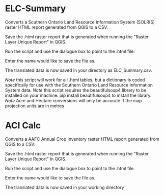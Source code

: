 # ELC-Summary
Converts a Southern Ontario Land Resource Information System (SOLRIS) raster HTML report generated from QGIS to a CSV.

Save the .html raster report that is generated when running the "Raster Layer Unique Report" in QGIS.

Run the script and use the dialogue box to point to the .html file.

Enter the name would like to save the file as.

The translated data is now saved in your directory as ELC_Summary.csv.

*Note* this script will work for all .html tables, but a dictionary is coded specifically for use with the Southern Ontario Land Resource Information System data.
*Note* this script requires the beautifulsoup4 library to be installed on your machine. pip install beautifulsoup4 to install the library.
*Note* Acre and Hectare conversions will only be accurate if the map projection units are in metres

# ACI Calc
Converts a AAFC Annual Crop Inventory raster HTML report generated from QGIS to a CSV.

Save the .html raster report that is generated when running the "Raster Layer Unique Report" in QGIS.

Run the script and use the dialogue box to point to the .html file.

Enter the name would like to save the file as.

The translated data is now saved in your working directory
